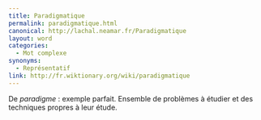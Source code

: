 ```yaml
---
title: Paradigmatique
permalink: paradigmatique.html
canonical: http://lachal.neamar.fr/Paradigmatique
layout: word
categories:
  - Mot complexe
synonyms:
  - Représentatif
link: http://fr.wiktionary.org/wiki/paradigmatique
---
```


De *paradigme* : exemple parfait.
Ensemble de problèmes à étudier et des techniques propres à leur étude.

